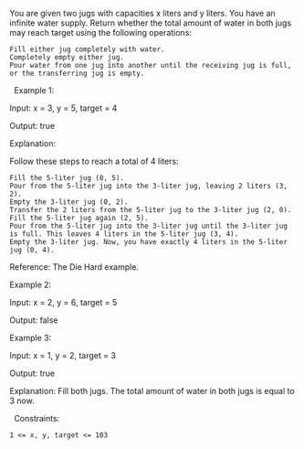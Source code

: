 You are given two jugs with capacities x liters and y liters. You have an infinite water supply. Return whether the total amount of water in both jugs may reach target using the following operations:


	Fill either jug completely with water.
	Completely empty either jug.
	Pour water from one jug into another until the receiving jug is full, or the transferring jug is empty.


 
Example 1: 


Input:   x = 3, y = 5, target = 4 

Output:   true 

Explanation:

Follow these steps to reach a total of 4 liters:


	Fill the 5-liter jug (0, 5).
	Pour from the 5-liter jug into the 3-liter jug, leaving 2 liters (3, 2).
	Empty the 3-liter jug (0, 2).
	Transfer the 2 liters from the 5-liter jug to the 3-liter jug (2, 0).
	Fill the 5-liter jug again (2, 5).
	Pour from the 5-liter jug into the 3-liter jug until the 3-liter jug is full. This leaves 4 liters in the 5-liter jug (3, 4).
	Empty the 3-liter jug. Now, you have exactly 4 liters in the 5-liter jug (0, 4).


Reference: The Die Hard example.


Example 2: 


Input:   x = 2, y = 6, target = 5 

Output:   false 


Example 3: 


Input:   x = 1, y = 2, target = 3 

Output:   true 

Explanation: Fill both jugs. The total amount of water in both jugs is equal to 3 now.


 
Constraints:


	1 <= x, y, target <= 103

